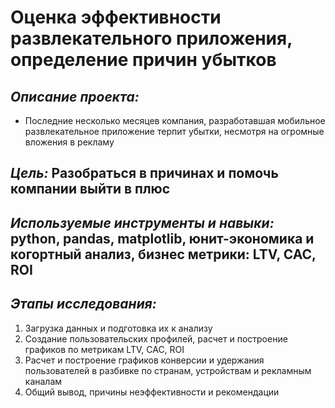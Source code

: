# Оценка эффективности развлекательного приложения, определение причин убытков
## *Описание проекта:* 
- Последние несколько месяцев компания, разработавшая мобильное развлекательное приложение терпит убытки, несмотря на огромные вложения в рекламу
## *Цель:* Разобраться в причинах и помочь компании выйти в плюс
## *Используемые инструменты и навыки:* python, pandas, matplotlib, юнит-экономика и когортный анализ, бизнес метрики: LTV, CAC, ROI
## *Этапы исследования:*
1. Загрузка данных и подготовка их к анализу
2. Создание пользовательских профилей, расчет и построение графиков по метрикам LTV, CAC, ROI
3. Расчет и построение графиков конверсии и удержания пользователей в разбивке по странам, устройствам и рекламным каналам
4. Общий вывод, причины неэффективности и рекомендации

